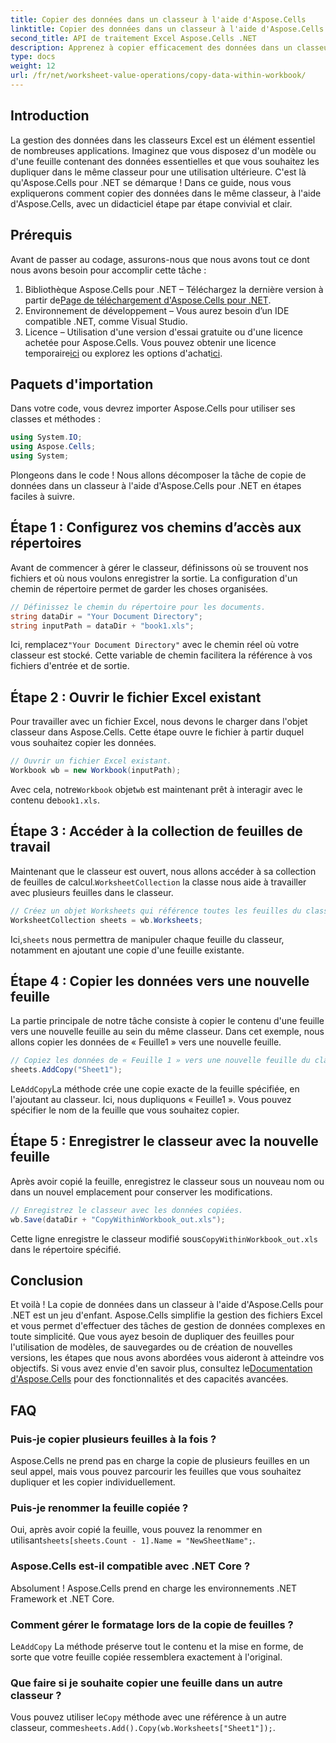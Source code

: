 ```yaml
---
title: Copier des données dans un classeur à l'aide d'Aspose.Cells
linktitle: Copier des données dans un classeur à l'aide d'Aspose.Cells
second_title: API de traitement Excel Aspose.Cells .NET
description: Apprenez à copier efficacement des données dans un classeur Excel à l'aide d'Aspose.Cells pour .NET avec un guide étape par étape, des exemples de code et des conseils utiles.
type: docs
weight: 12
url: /fr/net/worksheet-value-operations/copy-data-within-workbook/
---
```

## Introduction
La gestion des données dans les classeurs Excel est un élément essentiel de nombreuses applications. Imaginez que vous disposez d'un modèle ou d'une feuille contenant des données essentielles et que vous souhaitez les dupliquer dans le même classeur pour une utilisation ultérieure. C'est là qu'Aspose.Cells pour .NET se démarque ! Dans ce guide, nous vous expliquerons comment copier des données dans le même classeur, à l'aide d'Aspose.Cells, avec un didacticiel étape par étape convivial et clair.
## Prérequis
Avant de passer au codage, assurons-nous que nous avons tout ce dont nous avons besoin pour accomplir cette tâche :
1.  Bibliothèque Aspose.Cells pour .NET – Téléchargez la dernière version à partir de[Page de téléchargement d'Aspose.Cells pour .NET](https://releases.aspose.com/cells/net/).
2. Environnement de développement – Vous aurez besoin d’un IDE compatible .NET, comme Visual Studio.
3.  Licence – Utilisation d'une version d'essai gratuite ou d'une licence achetée pour Aspose.Cells. Vous pouvez obtenir une licence temporaire[ici](https://purchase.aspose.com/temporary-license/) ou explorez les options d'achat[ici](https://purchase.aspose.com/buy).
## Paquets d'importation
Dans votre code, vous devrez importer Aspose.Cells pour utiliser ses classes et méthodes :
```csharp
using System.IO;
using Aspose.Cells;
using System;
```
Plongeons dans le code ! Nous allons décomposer la tâche de copie de données dans un classeur à l'aide d'Aspose.Cells pour .NET en étapes faciles à suivre.
## Étape 1 : Configurez vos chemins d’accès aux répertoires
Avant de commencer à gérer le classeur, définissons où se trouvent nos fichiers et où nous voulons enregistrer la sortie. La configuration d'un chemin de répertoire permet de garder les choses organisées.
```csharp
// Définissez le chemin du répertoire pour les documents.
string dataDir = "Your Document Directory";
string inputPath = dataDir + "book1.xls";
```
 Ici, remplacez`"Your Document Directory"` avec le chemin réel où votre classeur est stocké. Cette variable de chemin facilitera la référence à vos fichiers d'entrée et de sortie.
## Étape 2 : Ouvrir le fichier Excel existant
Pour travailler avec un fichier Excel, nous devons le charger dans l'objet classeur dans Aspose.Cells. Cette étape ouvre le fichier à partir duquel vous souhaitez copier les données.
```csharp
// Ouvrir un fichier Excel existant.
Workbook wb = new Workbook(inputPath);
```
 Avec cela, notre`Workbook` objet`wb` est maintenant prêt à interagir avec le contenu de`book1.xls`.
## Étape 3 : Accéder à la collection de feuilles de travail
 Maintenant que le classeur est ouvert, nous allons accéder à sa collection de feuilles de calcul.`WorksheetCollection` la classe nous aide à travailler avec plusieurs feuilles dans le classeur.
```csharp
// Créez un objet Worksheets qui référence toutes les feuilles du classeur.
WorksheetCollection sheets = wb.Worksheets;
```
 Ici,`sheets` nous permettra de manipuler chaque feuille du classeur, notamment en ajoutant une copie d'une feuille existante.
## Étape 4 : Copier les données vers une nouvelle feuille
La partie principale de notre tâche consiste à copier le contenu d'une feuille vers une nouvelle feuille au sein du même classeur. Dans cet exemple, nous allons copier les données de « Feuille1 » vers une nouvelle feuille.
```csharp
// Copiez les données de « Feuille 1 » vers une nouvelle feuille du classeur.
sheets.AddCopy("Sheet1");
```
 Le`AddCopy`La méthode crée une copie exacte de la feuille spécifiée, en l'ajoutant au classeur. Ici, nous dupliquons « Feuille1 ». Vous pouvez spécifier le nom de la feuille que vous souhaitez copier.
## Étape 5 : Enregistrer le classeur avec la nouvelle feuille
Après avoir copié la feuille, enregistrez le classeur sous un nouveau nom ou dans un nouvel emplacement pour conserver les modifications.
```csharp
// Enregistrez le classeur avec les données copiées.
wb.Save(dataDir + "CopyWithinWorkbook_out.xls");
```
 Cette ligne enregistre le classeur modifié sous`CopyWithinWorkbook_out.xls` dans le répertoire spécifié.
## Conclusion
Et voilà ! La copie de données dans un classeur à l'aide d'Aspose.Cells pour .NET est un jeu d'enfant. Aspose.Cells simplifie la gestion des fichiers Excel et vous permet d'effectuer des tâches de gestion de données complexes en toute simplicité. Que vous ayez besoin de dupliquer des feuilles pour l'utilisation de modèles, de sauvegardes ou de création de nouvelles versions, les étapes que nous avons abordées vous aideront à atteindre vos objectifs.
 Si vous avez envie d'en savoir plus, consultez le[Documentation d'Aspose.Cells](https://reference.aspose.com/cells/net/) pour des fonctionnalités et des capacités avancées.
## FAQ
### Puis-je copier plusieurs feuilles à la fois ?
Aspose.Cells ne prend pas en charge la copie de plusieurs feuilles en un seul appel, mais vous pouvez parcourir les feuilles que vous souhaitez dupliquer et les copier individuellement.
### Puis-je renommer la feuille copiée ?
 Oui, après avoir copié la feuille, vous pouvez la renommer en utilisant`sheets[sheets.Count - 1].Name = "NewSheetName";`.
### Aspose.Cells est-il compatible avec .NET Core ?
Absolument ! Aspose.Cells prend en charge les environnements .NET Framework et .NET Core.
### Comment gérer le formatage lors de la copie de feuilles ?
 Le`AddCopy` La méthode préserve tout le contenu et la mise en forme, de sorte que votre feuille copiée ressemblera exactement à l'original.
### Que faire si je souhaite copier une feuille dans un autre classeur ?
Vous pouvez utiliser le`Copy` méthode avec une référence à un autre classeur, comme`sheets.Add().Copy(wb.Worksheets["Sheet1"]);`.